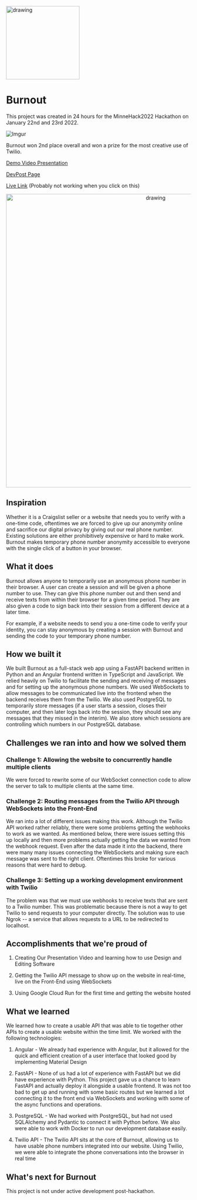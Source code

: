 <img src="https://i.imgur.com/NciLpig.png" alt="drawing" width="200"/>

# Burnout

This project was created in 24 hours for the MinneHack2022 Hackathon on January 22nd and 23rd 2022.


![Imgur](https://i.imgur.com/XeVIqZ9.png)

Burnout won 2nd place overall and won a prize for the most creative use of Twilio.

[Demo Video Presentation](https://www.youtube.com/watch?v=dG6ecFNn-Ak)

[DevPost Page](https://devpost.com/software/burnout-8q0ula)

[Live Link](https://burnout-frontend-qwqi2iy3qa-uc.a.run.app) (Probably not working when you click on this)

<p align="center">
<img src="https://i.imgur.com/0kmaX44.png" alt="drawing" width="800"/>
  </p>

## Inspiration
Whether it is a Craigslist seller or a website that needs you to verify with a one-time code, oftentimes we are forced to give up our anonymity online and sacrifice our digital privacy by giving out our real phone number. Existing solutions are either prohibitively expensive or hard to make work. Burnout makes temporary phone number anonymity accessible to everyone with the single click of a button in your browser.

## What it does
Burnout allows anyone to temporarily use an anonymous phone number in their browser. A user can create a session and will be given a phone number to use. They can give this phone number out and then send and receive texts from within their browser for a given time period. They are also given a code to sign back into their session from a different device at a later time.

For example, if a website needs to send you a one-time code to verify your identity, you can stay anonymous by creating a session with Burnout and sending the code to your temporary phone number.

## How we built it
We built Burnout as a full-stack web app using a FastAPI backend written in Python and an Angular frontend written in TypeScript and JavaScript. We relied heavily on Twilio to facilitate the sending and receiving of messages and for setting up the anonymous phone numbers. We used WebSockets to allow messages to be communicated live into the frontend when the backend receives them from the Twilio. We also used PostgreSQL to temporarily store messages (if a user starts a session, closes their computer, and then later logs back into the session, they should see any messages that they missed in the interim). We also store which sessions are controlling which numbers in our PostgreSQL database.

## Challenges we ran into and how we solved them
### Challenge 1: Allowing the website to concurrently handle multiple clients
We were forced to rewrite some of our WebSocket connection code to allow the server to talk to multiple clients at the same time.

### Challenge 2: Routing messages from the Twilio API through WebSockets into the Front-End

We ran into a lot of different issues making this work. Although the Twilio API worked rather reliably, there were some problems getting the webhooks to work as we wanted. As mentioned below, there were issues setting this up locally and then more problems actually getting the data we wanted from the webhook request. Even after the data made it into the backend, there were many many issues connecting the WebSockets and making sure each message was sent to the right client. Oftentimes this broke for various reasons that were hard to debug.

### Challenge 3: Setting up a working development environment with Twilio 
The problem was that we must use webhooks to receive texts that are sent to a Twilio number. This was problematic because there is not a way to get Twilio to send requests to your computer directly. The solution was to use Ngrok -- a service that allows requests to a URL to be redirected to localhost.

## Accomplishments that we're proud of
1. Creating Our Presentation Video and learning how to use Design and Editing Software

2. Getting the Twilio API message to show up on the website in real-time, live on the Front-End using WebSockets 

3. Using Google Cloud Run for the first time and getting the website hosted

## What we learned
We learned how to create a usable API that was able to tie together other APIs to create a usable website within the time limit. We worked with the following technologies:

1. Angular - We already had experience with Angular, but it allowed for the quick and efficient creation of a user interface that looked good by implementing Material Design

2. FastAPI - None of us had a lot of experience with FastAPI but we did have experience with Python. This project gave us a chance to learn FastAPI and actually deploy it alongside a usable frontend. It was not too bad to get up and running with some basic routes but we learned a lot connecting it to the front end via WebSockets and working with some of the async functions and operations.

3. PostgreSQL - We had worked with PostgreSQL, but had not used SQLAlchemy and Pydantic to connect it with Python before. We also were able to work with Docker to run our development database easily.

4. Twilio API - The Twilio API sits at the core of Burnout, allowing us to have usable phone numbers integrated into our website. Using Twilio, we were able to integrate the phone conversations into the browser in real time

## What's next for Burnout
This project is not under active development post-hackathon.
